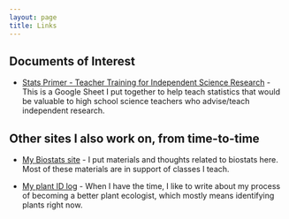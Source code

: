 ```yaml
---
layout: page
title: Links
---
```


## Documents of Interest

* [Stats Primer - Teacher Training for Independent Science Research](https://docs.google.com/spreadsheets/d/1HiyS88EFPNIh9JkLuuchAlxD2-0Mgd60wCT56en497g/edit?usp=sharing) - This is a Google Sheet I put together to help teach statistics that would be valuable to high school science teachers who advise/teach independent research.

## Other sites I also work on, from time-to-time

* [My Biostats site](https://mlammens.github.io/Biostats) - I put materials and thoughts related to biostats here. Most of these materials are in support of classes I teach.

* [My plant ID log](http://ecologistatwork.blogspot.com/) - When I have the time, I like to write about my process of becoming a better plant ecologist, which mostly means identifying plants right now.
